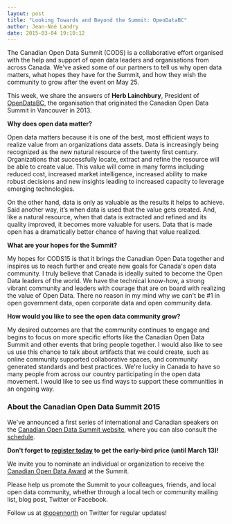 ```yaml
---
layout: post
title: "Looking Towards and Beyond the Summit: OpenDataBC"
author: Jean-Noé Landry
date: 2015-03-04 19:10:12
---
```


The Canadian Open Data Summit (CODS) is a collaborative effort organised with the help and support of open data leaders and organisations from across Canada. We've asked some of our partners to tell us why open data matters, what hopes they have for the Summit, and how they wish the community to grow after the event on May 25. 

This week, we share the answers of **Herb Lainchbury**, President of [OpenDataBC](https://www.opendatabc.ca/), the organisation that originated the Canadian Open Data Summit in Vancouver in 2013. 

**Why does open data matter?**

Open data matters because it is one of the best, most efficient ways to realize value from an organizations data assets.  Data is increasingly being recognized as the new natural resource of the twenty first century.  Organizations that successfully locate, extract and refine the resource will be able to create value.  This value will come in many forms including reduced cost, increased market intelligence, increased ability to make robust decisions and new insights leading to increased capacity to leverage emerging technologies.

On the other hand, data is only as valuable as the results it helps to achieve. Said another way, it’s when data is used that the value gets created. And, like a natural resource, when that data is extracted and refined and its quality improved, it becomes more valuable for users. Data that is made open has a dramatically better chance of having that value realized.

**What are your hopes for the Summit?**

My hopes for CODS15 is that it brings the Canadian Open Data together and inspires us to reach further and create new goals for Canada's open data community. I truly believe that Canada is ideally suited to become the Open Data leaders of the world. We have the technical know-how, a strong vibrant community and leaders with courage that are on board with realizing the value of Open Data. There no reason in my mind why we can't be #1 in open government data, open corporate data and open community data.

**How would you like to see the open data community grow?**

My desired outcomes are that the community continues to engage and begins to focus on more specific efforts like the Canadian Open Data Summit and other events that bring people together. I would also like to see us use this chance to talk about artifacts that we could create, such as online community supported collaborative spaces, and community generated standards and best practices. We're lucky in Canada to have so many people from across our country participating in the open data movement. I would like to see us find ways to support these communities in an ongoing way.

### About the Canadian Open Data Summit 2015

We've announced a first series of international and Canadian speakers on the [Canadian Open Data Summit website](http://opendatasummit.ca/en/), where you can also consult the [schedule](http://opendatasummit.ca/schedule/).

**Don't forget to [register today](http://www.eventbrite.ca/e/canadian-open-data-summit-2015-sommet-canadien-des-donnees-ouvertes-2015-tickets-15458440612) to get the early-bird price (until March 13)!**

We invite you to nominate an individual or organization to receive the [Canadian Open Data Award](http://opendatasummit.ca/awards/) at the Summit.

Please help us promote the Summit to your colleagues, friends, and local open data community, whether through a local tech or community mailing list, blog post, Twitter or Facebook.

Follow us at [@opennorth](https://twitter.com/opennorth) on Twitter for regular updates!
